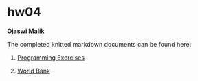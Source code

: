 # hw04

**Ojaswi Malik**

The completed knitted markdown documents can be found here:

1. [Programming Exercises](programming_exercises.md)

2. [World Bank](world_bank.md)